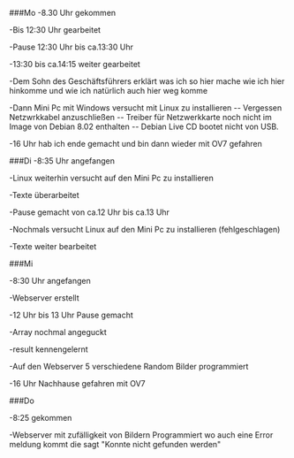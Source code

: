 ###Mo
-8.30 Uhr gekommen

-Bis 12:30 Uhr gearbeitet 

-Pause 12:30 Uhr bis ca.13:30 Uhr 

-13:30 bis ca.14:15 weiter gearbeitet

-Dem Sohn des Geschäftsführers erklärt was ich so hier mache wie ich hier hinkomme und wie ich natürlich auch hier weg komme

-Dann Mini Pc mit Windows versucht mit Linux zu installieren
-- Vergessen Netzwrkkabel anzuschließen
-- Treiber für Netzwerkkarte noch nicht im Image von Debian 8.02 enthalten
-- Debian Live CD bootet nicht von USB. 

-16 Uhr hab ich ende gemacht und bin dann wieder mit OV7 gefahren
 
###Di
-8:35 Uhr angefangen 

-Linux weiterhin versucht auf den Mini Pc zu installieren

-Texte überarbeitet

-Pause gemacht von ca.12 Uhr bis ca.13 Uhr

-Nochmals versucht Linux auf den Mini Pc zu installieren (fehlgeschlagen)

-Texte weiter bearbeitet

###Mi

-8:30 Uhr angefangen

-Webserver erstellt

-12 Uhr bis 13 Uhr Pause gemacht

-Array nochmal angeguckt

-result kennengelernt

-Auf den Webserver 5 verschiedene Random Bilder programmiert

-16 Uhr Nachhause gefahren mit OV7

###Do

-8:25 gekommen

-Webserver mit zufälligkeit von Bildern Programmiert wo auch eine Error meldung kommt die sagt "Konnte nicht gefunden werden"
